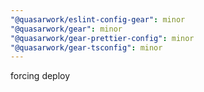 ```yaml
---
"@quasarwork/eslint-config-gear": minor
"@quasarwork/gear": minor
"@quasarwork/gear-prettier-config": minor
"@quasarwork/gear-tsconfig": minor
---
```


forcing deploy
